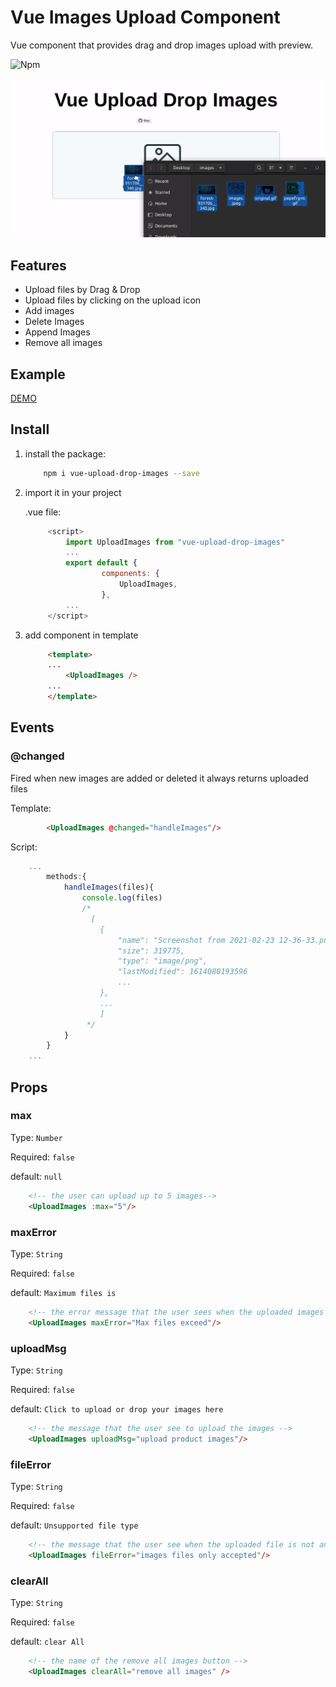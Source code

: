 # Vue Images Upload Component
Vue component that provides drag and drop images upload with preview.

![Npm](https://img.shields.io/npm/dm/vue-upload-drop-images.svg)

![demo](./demo.gif)

## Features

* Upload files by Drag & Drop
* Upload files by clicking on the upload icon
* Add images 
* Delete Images
* Append Images
* Remove all images

## Example

[DEMO](https://vueupload.yudax.dev)

## Install

1. install the package:
 
    ```bash
        npm i vue-upload-drop-images --save
    ```

2. import it in your project

   .vue file:
   ```javascript
        <script>
            import UploadImages from "vue-upload-drop-images"
            ...
            export default {
                    components: {
                        UploadImages,
                    },
            ...
        </script>
   ```
3. add component in template
   ```html
        <template>
        ...
            <UploadImages />
        ...
        </template>

   ```

## Events

### <b>@changed</b>
Fired when new images are added or deleted it always returns uploaded files

Template:

```html
        <UploadImages @changed="handleImages"/>
```    

Script:

```javascript
    ...
        methods:{
            handleImages(files){
                console.log(files)
                /*
                  [
                    {
                        "name": "Screenshot from 2021-02-23 12-36-33.png",
                        "size": 319775,
                        "type": "image/png",
                        "lastModified": 1614080193596
                        ...
                    },
                    ...
                    ]
                 */
            }
        }
    ...
```



## Props
### <b>max</b>
Type: `Number`

Required: `false`

default: `null`

```html
    <!-- the user can upload up to 5 images-->
    <UploadImages :max="5"/>
```

### <b>maxError</b>
Type: `String`

Required: `false`

default: `Maximum files is`

```html
    <!-- the error message that the user sees when the uploaded images greater that the max images required-->
    <UploadImages maxError="Max files exceed"/>
```

### <b>uploadMsg</b>
Type: `String`

Required: `false`

default: `Click to upload or drop your images here`

```html
    <!-- the message that the user see to upload the images -->
    <UploadImages uploadMsg="upload product images"/>
```

### <b>fileError</b>
Type: `String`

Required: `false`

default: `Unsupported file type`

```html
    <!-- the message that the user see when the uploaded file is not an image -->
    <UploadImages fileError="images files only accepted"/>
```

### <b>clearAll</b>
Type: `String`

Required: `false`

default: `clear All`

```html
    <!-- the name of the remove all images button -->
    <UploadImages clearAll="remove all images" />
```
